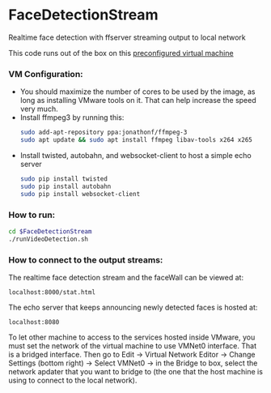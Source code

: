 # FaceDetectionStream
Realtime face detection with ffserver streaming output to local network

This code runs out of the box on this [preconfigured virtual machine](https://medium.com/@ageitgey/try-deep-learning-in-python-now-with-a-fully-pre-configured-vm-1d97d4c3e9b)

### VM Configuration:
- You should maximize the number of cores to be used by the image, as long as installing VMware tools on it. That can help increase the speed very much.
- Install ffmpeg3 by running this:
  ```bash
  sudo add-apt-repository ppa:jonathonf/ffmpeg-3
  sudo apt update && sudo apt install ffmpeg libav-tools x264 x265
  ```
- Install twisted, autobahn, and websocket-client to host a simple echo server
  ```bash
  sudo pip install twisted
  sudo pip install autobahn
  sudo pip install websocket-client
  ```
### How to run:
  ```bash
  cd $FaceDetectionStream
  ./runVideoDetection.sh
  ```
### How to connect to the output streams:
  The realtime face detection stream and the faceWall can be viewed at:
  ```
  localhost:8000/stat.html
  ```
  The echo server that keeps announcing newly detected faces is hosted at:
  ```
  localhost:8080
  ```
  To let other machine to access to the services hosted inside VMware, you must set the network of the virtual machine to use VMNet0 interface. That is a bridged interface. Then go to Edit -> Virtual Network Editor -> Change Settings (bottom right) -> Select VMNet0 -> in the Bridge to box, select the network apdater that you want to bridge to (the one that the host machine is using to connect to the local network). 
